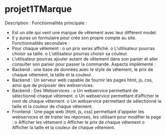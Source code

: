 # projet1TMarque
Description : 
Fonctionnalités principale : 
-	Est un site qui vent une marque de vêtement avec leur différent model. 
-	Il y auras un formulaire pour crée son propre compte au site. 
Fonctionnalités secondaire : 
-	Pour chaque vêtement : 
o	 un prix seras affiché. 
o	L’utilisateur pourras choisir sa taille. 
o	L’utilisateur pourras choisir sa couleur. 
-	L’utilisateur pourras ajouter autant de vêtement dans son panier et aller consulter son panier pour passer la commande. 
Aspects implémenté : 
-	Backend : une base de données avec le style de vêtement, le prix de chaque vêtement, la taille et la couleur. 
-	Backend :  Un serveur web capable de fournir les pages html, js, css, ainsi que de proposer des webservices. 
-	Backend : Des Webservices : 
o	Un webservice permettant de sélectionné chaque vêtement. 
o	Un webservice permettant d’afficher le nom de chaque vêtement. 
o	Un webservice permettant de sélectionné la taille et la couleur de chaque vêtement. 
-	Frontend : Une page web (html, js, css) permettant d'appeler les webservices et de traiter les réponses, les utilisant pour modifier la page : 
o	Afficher les vêtement
o	Afficher le prix de chaque vêtement
o	Afficher la taille et la couleur de chaque vêtement. 

